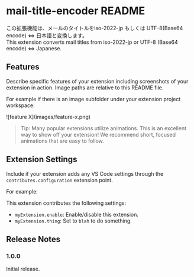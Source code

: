 # mail-title-encoder README

この拡張機能は、メールのタイトルをiso-2022-jp もしくは UTF-8(Base64 encode) ⇔ 日本語と変換します。  
This extension converts mail titles from iso-2022-jp or UTF-8 (Base64 encode) ⇔ Japanese.

## Features

Describe specific features of your extension including screenshots of your extension in action. Image paths are relative to this README file.

For example if there is an image subfolder under your extension project workspace:

\!\[feature X\]\(images/feature-x.png\)

> Tip: Many popular extensions utilize animations. This is an excellent way to show off your extension! We recommend short, focused animations that are easy to follow.

## Extension Settings

Include if your extension adds any VS Code settings through the `contributes.configuration` extension point.

For example:

This extension contributes the following settings:

* `myExtension.enable`: Enable/disable this extension.
* `myExtension.thing`: Set to `blah` to do something.


## Release Notes
### 1.0.0

Initial release.

